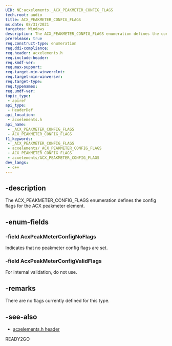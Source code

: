 ```yaml
---
UID: NE:acxelements._ACX_PEAKMETER_CONFIG_FLAGS
tech.root: audio 
title: ACX_PEAKMETER_CONFIG_FLAGS
ms.date: 08/31/2021
targetos: Windows
description: The ACX_PEAKMETER_CONFIG_FLAGS enumeration defines the config flags for the ACX peakmeter element.
prerelease: true
req.construct-type: enumeration
req.ddi-compliance: 
req.header: acxelements.h
req.include-header: 
req.kmdf-ver: 
req.max-support: 
req.target-min-winverclnt: 
req.target-min-winversvr: 
req.target-type: 
req.typenames: 
req.umdf-ver: 
topic_type:
 - apiref
api_type:
 - HeaderDef
api_location:
 - acxelements.h
api_name:
 - _ACX_PEAKMETER_CONFIG_FLAGS
 - ACX_PEAKMETER_CONFIG_FLAGS
f1_keywords:
 - _ACX_PEAKMETER_CONFIG_FLAGS
 - acxelements/_ACX_PEAKMETER_CONFIG_FLAGS
 - ACX_PEAKMETER_CONFIG_FLAGS
 - acxelements/ACX_PEAKMETER_CONFIG_FLAGS
dev_langs:
 - c++
---
```


## -description

The ACX_PEAKMETER_CONFIG_FLAGS enumeration defines the config flags for the ACX peakmeter element.

## -enum-fields

### -field AcxPeakMeterConfigNoFlags

Indicates that no peakmeter config flags are set.

### -field AcxPeakMeterConfigValidFlags

For internal validation, do not use.

## -remarks

There are no flags currently defined for this type.

## -see-also

- [acxelements.h header](index.md)

READY2GO


